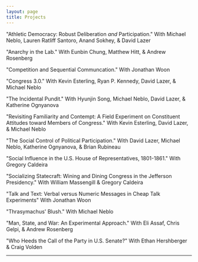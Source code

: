 ```yaml
---
layout: page
title: Projects
---
```


"Athletic Democracy: Robust Deliberation *and* Participation." 
With Michael Neblo, Lauren Ratliff Santoro, Anand Sokhey, & David Lazer

"Anarchy in the Lab." 
With Eunbin Chung, Matthew Hitt, & Andrew Rosenberg

"Competition and Sequential Communcation." 
With Jonathan Woon

"Congress 3.0." 
With Kevin Esterling, Ryan P. Kennedy, David Lazer, &  Michael Neblo

"The Incidental Pundit." 
With Hyunjin Song, Michael Neblo, David Lazer, & Katherine Ognyanova

"Revisiting Familiarity and Contempt: A Field Experiment on Constituent 
Attitudes toward Members of Congress." 
With Kevin Esterling, David Lazer, & Michael Neblo

"The Social Control of Political Participation." 
With David Lazer, Michael Neblo, Katherine Ognyanova, & Brian Rubineau

"Social Influence in the U.S. House of Representatives, 1801-1861." 
With Gregory Caldeira

"Socializing Statecraft: Wining and Dining Congress in the Jefferson Presidency." With William Massengill & Gregory Caldeira

"Talk and Text: Verbal versus Numeric Messages in Cheap Talk Experiments"
With Jonathan Woon

"Thrasymachus' Blush." 
With Michael Neblo

"Man, State, and War: An Experimental Approach."
With Eli Assaf, Chris Gelpi, \& Andrew Rosenberg

"Who Heeds the Call of the Party in U.S. Senate?" 
With Ethan Hershberger & Craig Volden

---
